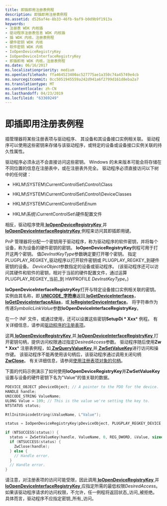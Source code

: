```yaml
---
title: 即插即用注册表例程
description: 即插即用注册表例程
ms.assetid: d526af4e-8b33-46fb-9af9-b0d9b9f1913a
keywords:
- 注册表 WDK 内核插
- 驱动程序注册表信息 WDK 内核插
- 插 WDK 内核，注册表例程
- 硬件密钥 WDK 内核
- 软件密钥 WDK 内核
- IoOpenDeviceRegistryKey
- IoOpenDeviceInterfaceRegistryKey
- 即插即用 WDK 内核，注册表例程
ms.date: 06/16/2017
ms.localizationpriority: medium
ms.openlocfilehash: ffa464523400ac527775ae1a350c74a45749e4cb
ms.sourcegitcommit: 0cc5051945559a242d941a6f2799d161d8eba2a7
ms.translationtype: MT
ms.contentlocale: zh-CN
ms.lasthandoff: 04/23/2019
ms.locfileid: "63369249"
---
```

# <a name="plug-and-play-registry-routines"></a>即插即用注册表例程


插管理器将某些注册表项与驱动程序、 其设备和其设备接口实例相关联。 驱动程序可以使用这些密钥来存储与该驱动程序，或特定的设备或设备接口实例关联的持久性属性。

驱动程序必须永远不会直接访问这些密钥。 Windows 的未来版本可能会将存储在不同位置的信息在注册表中，或在注册表外完全。 驱动程序必须直接访问以下树中的任何键：

-   HKLM\\SYSTEM\\CurrentControlSet\\Control\\Class

-   HKLM\\SYSTEM\\CurrentControlSet\\Control\\DeviceClasses

-   HKLM\\SYSTEM\\CurrentControlSet\\Enum

-   HKLM\\系统\\CurrentControlSet\\硬件配置文件

相反，驱动程序使用[ **IoOpenDeviceRegistryKey** ](https://msdn.microsoft.com/library/windows/hardware/ff549443)并[ **IoOpenDeviceInterfaceRegistryKey** ](https://msdn.microsoft.com/library/windows/hardware/ff549433)例程来访问其即插即用键。

PnP 管理器将分配一个密钥用于驱动程序，称为驱动程序的软件密钥，并将每个设备，称为设备的硬件密钥的密钥。 **IoOpenDeviceRegistryKey**例程可用于打开这两个密钥。 值*DevInstKeyType*参数确定要打开哪个密钥。 指定 PLUGPLAY\_REGKEY\_驱动程序以打开软件密钥或 PLUGPLAY\_REGKEY\_到硬件密钥的设备。 *DeviceObject*参数指定的设备或驱动程序。 (该驱动程序还可以访问其硬件和软件的密钥，相对于当前的硬件配置文件，通过运算 PLUGPLAY\_REGKEY\_当前\_到 HWPROFILE *DevInstKeyType*。)

**IoOpenDeviceInterfaceRegistryKey**打开与特定设备接口实例相关联的密钥。 实例由其名称，即[ **UNICODE\_字符串**](https://msdn.microsoft.com/library/windows/hardware/ff564879)返回[ **IoGetDeviceInterfaces**](https://msdn.microsoft.com/library/windows/hardware/ff549186)，[ **IoGetDeviceInterfaceAlias**](https://msdn.microsoft.com/library/windows/hardware/ff549180)，或[ **IoRegisterDeviceInterface**](https://msdn.microsoft.com/library/windows/hardware/ff549506)。 将字符串作为传递*SymbolicLinkValue*参数**IoOpenDeviceInterfaceRegistryKey**。

在一个 INF 文件，或通过使用，还可以设置这些密钥**SetupDi * Xxx*** 例程。 有关详细信息，请参阅[驱动程序的注册表项](https://msdn.microsoft.com/library/windows/hardware/ff549538)。

这两[ **IoOpenDeviceRegistryKey** ](https://msdn.microsoft.com/library/windows/hardware/ff549443)并[ **IoOpenDeviceInterfaceRegistryKey** ](https://msdn.microsoft.com/library/windows/hardware/ff549433)打开密钥句柄，提供访问权限通过指定*DesiredAccess*参数。 驱动程序随后使用**Zw * Xxx*** 注册表例程，如[ **ZwQueryValueKey** ](https://msdn.microsoft.com/library/windows/hardware/ff567069)并[ **ZwSetValueKey**](https://msdn.microsoft.com/library/windows/hardware/ff567109)进行访问和操作键。 该驱动程序不能再使用该句柄后，该驱动程序通过调用关闭句柄[ **ZwClose**](https://msdn.microsoft.com/library/windows/hardware/ff566417)。 有关详细信息，请参阅[使用注册表项对象的句柄](using-a-handle-to-a-registry-key-object.md)。

下面的代码示例演示了如何使用**IoOpenDeviceRegistryKey**并**ZwSetValueKey**设置与设备的硬件密钥下名为"Value"的值关联的数据。

```cpp
PDEVICE_OBJECT pDeviceObject; // A pointer to the PDO for the device.
HANDLE handle;
UNICODE_STRING ValueName;
ULONG Value = 109; // This is the value we're setting the key to.
NTSTATUS status;

RtlInitUnicodeString(&ValueName, L"Value");

status = IoOpenDeviceRegistryKey(pDeviceObject, PLUGPLAY_REGKEY_DEVICE, KEY_READ, &handle);

if (NTSUCCESS(status)) {
  status = ZwSetValueKey(handle, ValueName, 0, REG_DWORD, &Value, sizeof(ULONG));
  if (NTSUCCESS(status) {
    ZwClose(handle);
  } else {
    // Handle error.
  }
  // Handle error.
}
```

请注意，对注册表项的访问可能受限，因此调用[ **IoOpenDeviceRegistryKey** ](https://msdn.microsoft.com/library/windows/hardware/ff549443)并[ **IoOpenDeviceInterfaceRegistryKey** ](https://msdn.microsoft.com/library/windows/hardware/ff549433)应指定所需的最低权限*DesiredAccess*。 如果该驱动程序请求的访问权限，不允许，任一例程将返回状态\_访问\_被拒绝。 具体而言，驱动程序不应指定密钥\_所有\_访问。

 

 





